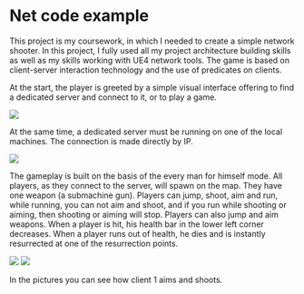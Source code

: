 # Net code example
This project is my coursework, in which I needed to create a simple network shooter. In this project, I fully used all my project architecture building skills as well as my skills working with UE4 network tools. The game is based on client-server interaction technology and the use of predicates on clients.

At the start, the player is greeted by a simple visual interface offering to find a dedicated server and connect to it, or to play a game.

![](https://lh3.googleusercontent.com/jUjgSZ6eZuuR5dBj7b2yhcL_9V8oDSyAnJ96U5D_rcqnWrUUoM2637LzK_GvN6WGCfmNtl4l1c9iV-LYrgct0DCxF5l32SWevUcw3OnrkOTvB3cXuJjnMr2271Nl2BuwtsXBg4PLrcigqrJc-iveufqB1tn3RUOnGF171HcUHszsQaUjB0Vk_2K-QrTw604Ff1cM5JnjJt1_Wq6uJ6twMlS6zHjFpndaFtsG0qF4nnTcccfkhJOmJxPCT-uq38JV_ftI8ACFEogQ5UCYizQc0mwio00YzDee-D4RZMK5K6Z-M-vP0T1JBmYcq-IW7Obqsk3469MvcuEexbw9l2N3vjJ5ZJm_54cU99nnJxV1qB3K3RgZiMmpTpnrVqfFXD0_LWYnzDB5FBQ1qkrhUYmL-WAXN1Zsyafdgvjq24K13D7eP3obuXtQc0oAXVrZfcQ-bptRBPamJsiqSIJxGSK7xJ2slw2v7LJhZr4V9wf2vMB_9AAFpTXY3HCG1ju8Y8uaLYjXe67j8ovRg3ToeWkYlBKQJ6YUJo7jJb-CAUZTHMkWu3-LrAH0j0mR2DGVKJlydPXC25wSgsz_dtNUJH0c3Ndm7nQmRJYjLtVe6XOK9dPL8j5XptE0i7lCch20J8BUcwzCC_gfRdLpw4W3Kq0oGQvDmLHKlw1Kw-k54hHaCs0XarSAkRVW-1WZUKKqDQ33Gx_1qJ8ZGUWctNANSAl71s3SYAV9gBK5fPJzzHkT6dcuXLUwuKf3qy4mCzM=w2335-h1268-no?authuser=0)

At the same time, a dedicated server must be running on one of the local machines. The connection is made directly by IP.

![](https://lh3.googleusercontent.com/5zFfHc3POB0-wseTnaQF2vwGKZNmCBeRrDgEmuOv1aWUydh-FNExQ5m0M-re4xOcS6zqNENPrQizqqRQnbAdSiDfbUPR1ONNYKgGVyfECxizcSwJxUp-PZMKKpdWWgLdw3wYeyhWKpgjMuBJbAkrU97RhsghqHTW5JrjSAGAxZUBqQZOn8TQ7oFfkG3-CUkmU5UvzLjJoV4Jclrz7E8wnk98NRuWsrfMneckZfI39BC6Vo20pWwVi11SyQmRdOlT75wHL9h-97m9bYFjYJf9V_73rxtuqIBijH-MAjpgyjBCB4XGfz9OoFEnt6qIRQ3RyA1p4MUqm3uD5yoHe0-L5zm2fnyghqFWCWzgLdase2_VhISZogRmsv_c7hMOJwZxA6hHoVsH-cl54GOt_12nHA0ci64q0PVIPQgJyCPrrvIp7SDDo-i3xzcdgNy0PKYC7CdlJJboaPWC7xp8zl7CTyR6K39HTzhaOu-zxvC97i0oTGt96ZM28hDPZzUO6WQTSuc_juk5lC6wjVxBY-q7xeXbsb7Th0a14k_DRv3e6rAaxETpzn5NXjH1tSWTLhNVlGA__7qIW2_aWQ7Y_X8YLmjZXPcLoP0SOhfXS3IC3upnEmDPYc4pzSarmPNxsIczWTC6OZf_S3YjDpgYqbELomXz7QVRLF_E-bnDDyC5csXNHYpXFP8o5eEfxdE3IyIcsUat1-3422vVkymM5d3Viq9xOv1T1HGVZbfi0t_4dnguZ78KGQaw67PY7cY=w1463-h639-no?authuser=0)

The gameplay is built on the basis of the every man for himself mode. All players, as they connect to the server, will spawn on the map. They have one weapon (a submachine gun). Players can jump, shoot, aim and run, while running, you can not aim and shoot, and if you run while shooting or aiming, then shooting or aiming will stop. Players can also jump and aim weapons. When a player is hit, his health bar in the lower left corner decreases. When a player runs out of health, he dies and is instantly resurrected at one of the resurrection points.

![](https://lh3.googleusercontent.com/HlwSDQF4dmz4fOT9D-GQ_3Wvx0fRMuR-WaCT-fZ5bSgVU8UnolpnrWzROYl2GFMxzyKUc3V49cdxsV1MlLvD8Fkz0iJoLbT-JxfHGL4VpAQwUefOYsOiSI77Dpg_S7uhKJo58y00-M8qGfDJAZqQQoUn76dmXH0B3w-fHpMgPHECKDh9POQBbmMD4tMmWkvehih4L7GyNC7rgy2PXyfGpoYvJu6uEkbOtpjjKYZZVVxyS9yeRvzXYjTWbh50iwu5zHTGKTwkgL5qawgzBCsYFAMkhbvzAxYQ_TeF0-QM7d1uyQ3p50f9Abd-Ad0GuX2QNBqmsFVdgQVmRJZaLCABOJly-FIefC5591YycK136zGm6jHzk-xza0jCIAiq4VKMpAR7QI2WJfw1ObH3o8axBdL7APjYmzajRWOpP658zLjzbUM49YyIZSeCsDyieThXcFWAXnXGMJP8MSr-0tg_W25GqkJRFR12l_XrEaDLv-Uppw6q6o13wHU12s20dWi7og7iWULunXXh8VWITWOvJH-JJn6TZZlOehbfH4p4HFFXgf_UBzET5NBDU-8-4o9xo4Wolrra_O44J-haQ8aSrJAtBrtbFQJDGlfVadcfvYWyv2WGeC0MFuMq6gdNepQz7eh4tQClHjkHclGjMa-zJlcNmV7Z4cK4ZpWzi7OG-wtmPsOKp0pT8OQbpUa4uXJjevuxahQuFOZLyRSw51DGEMGkY346jO4LZzzbRoMBp-9BpfdSytC6E9STBv4=w2337-h1268-no?authuser=0)
![](https://lh3.googleusercontent.com/TjALpQb7AURHjAirLdN_4R6dVYFWBETCkkNUOzJ47kPbXvr_iQpCH7tk0zIGpNnJ3VNOWLjPL5ne5d09pZycGBw6vI3807N_giU2K-v1skSDulA0wf4XcNRf_RgU3N78cBY6HeLgSEMsO8dclb7lGUv-DWorYJcdyR2uCFzAfzY9DsInCpRoDBh6ouqq3HHEVym7xvQKDKCMe0k22dzVlAOIm3tJQCWz9kpdD980q86V44LBYmum4mrxceqRM-DagNHdGAe_EmJufEUB-BDbshspJCRy14a7DAG7CC2F89cjRBKfQwpPYt8hN4fsuWqupEsccPlMGLyENyboMS3NDIowjrBIJ76wsUDLhYFT7wWf2ySQ_bOwFaFlDsEFKCBeWRrjhTReWm5jJuMZpEz3AKFctfwAenmAjb8YFRGfka1hpB3h8sIq5nz_28_Os4BtJg8DlGPG3HPiIdRUUl9PXQtgkGnX_WIHByQVnRxUALVjQFJauIWOiNIySsSFNWpvNJ-2smmhVw0doKk1SOhFKM8KdDZD0DeXb7Mcan7MHu8Jbupb0sIntiwmur3K4sMOEvFlM6CrU_jrfssh7i6h8ruNIpugoAVl5ihybr5VpR7LhUf6w6E22XPWaB7UfwG2xpuMdP1JaHG9ouGv35bO00QOJh5vT1dzOty-DhYxoTRpJZW3ze6LVEq_QrJBlZB2peFBV9WpgUWDroIkCIJCD0olZQAxCkBBejYFx05n3OOtzRx8ISGWsed8yzI=w2254-h1269-no?authuser=0)

In the pictures you can see how client 1 aims and shoots.
